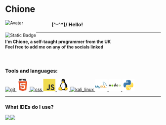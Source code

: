 <!--
**chione1891/chione1891** is a ✨ _special_ ✨ repository because its `README.md` (this file) appears on your GitHub profile.

Here are some ideas to get you started:

- 🔭 I’m currently working on ...
- 🌱 I’m currently learning ...
- 👯 I’m looking to collaborate on ...
- 🤔 I’m looking for help with ...
- 💬 Ask me about ...
- 📫 How to reach me: ...
- 😄 Pronouns: ...
- ⚡ Fun fact: ...
-->

# Chione

<img align="left" alt="Avatar" width="150px" src="https://pa1.aminoapps.com/7489/abd2430845db9d572ce88a7a8eec8f208b233a1er1-459-355_hq.gif" />
<h3 align="left"> (^-^*)/ Hello! </h3>
<a href="https://discordapp.com/users/1118187841344770119">
  <img align="left" alt="Static Badge" src="https://img.shields.io/badge/Discord-white?style=flat&logo=Discord&logoColor=white&label=Chione%231891&labelColor=%235865F2&color=%235865F2&cacheSeconds=3600">
</a>
<hr>
<h4 align="left"> I'm Chione, a self-taught programmer from the UK <br> Feel free to add me on any of the socials linked </h4>
<br />

### Tools and languages:

<a href="https://git-scm.com/" target="_blank" rel="noreferrer">
  <img src="https://www.vectorlogo.zone/logos/git-scm/git-scm-icon.svg" alt="git" width="40" height="40" />
</a>
<a href="https://www.w3.org/html/" target="_blank" rel="noreferrer">
  <img src="https://raw.githubusercontent.com/devicons/devicon/master/icons/html5/html5-original-wordmark.svg" alt="html5" width="40" height="40" />
</a>
<a href="https://developer.mozilla.org/en-US/docs/Web/CSS" target="_blank" rel="noreferrer">
  <img src="https://cdn.freebiesupply.com/logos/large/2x/css3-logo-png-transparent.png" alt="css" width="40" height="40" />
</a>
<a href="https://developer.mozilla.org/en-US/docs/Web/JavaScript" target="_blank" rel="noreferrer">
  <img src="https://raw.githubusercontent.com/devicons/devicon/master/icons/javascript/javascript-original.svg" alt="javascript" width="40" height="40" />
</a>
<a href="https://www.linux.org/" target="_blank" rel="noreferrer">
  <img src="https://raw.githubusercontent.com/devicons/devicon/master/icons/linux/linux-original.svg" alt="linux" width="40" height="40" />
</a>
<a href="https://www.kali.org" target="_blank" rel="noreferrer">
  <img src="https://upload.wikimedia.org/wikipedia/commons/thumb/2/2b/Kali-dragon-icon.svg/2048px-Kali-dragon-icon.svg.png" alt="kali_linux" width="40" height="40" />
</a>
<a href="https://www.mysql.com/" target="_blank" rel="noreferrer">
  <img src="https://raw.githubusercontent.com/devicons/devicon/master/icons/mysql/mysql-original-wordmark.svg" alt="mysql" width="40" height="40" />
</a>
<a href="https://nodejs.org" target="_blank" rel="noreferrer">
  <img src="https://raw.githubusercontent.com/devicons/devicon/master/icons/nodejs/nodejs-original-wordmark.svg" alt="nodejs" width="40" height="40" />
</a>
<a href="https://www.python.org" target="_blank" rel="noreferrer">
  <img src="https://raw.githubusercontent.com/devicons/devicon/master/icons/python/python-original.svg" alt="python" width="40" height="40" />
</a>
<hr>

### What IDEs do I use?

<a href="https://code.visualstudio.com/">
     <img align="left" height="30"
         src="https://user-images.githubusercontent.com/674621/71187801-14e60a80-2280-11ea-94c9-e56576f76baf.png"/>
</a>

<a href="https://www.jetbrains.com/pycharm/">
     <img align="left" height="30"
         src="https://upload.wikimedia.org/wikipedia/commons/thumb/1/1d/PyCharm_Icon.svg/1200px-PyCharm_Icon.svg.png"/>
</a>
